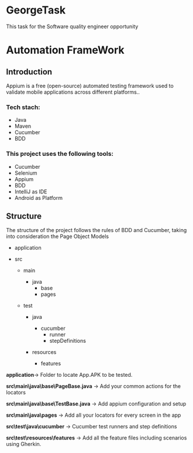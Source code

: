 # GeorgeTask
This task for the Software quality engineer opportunity 
# Automation FrameWork

## Introduction
Appium is a free (open-source) automated testing framework used to validate mobile applications across different platforms..


### Tech stach:

- Java
- Maven
- Cucumber
- BDD

### This project uses the following tools:

- Cucumber
- Selenium
- Appium
- BDD
- IntelliJ as IDE
- Android as Platform

## Structure
The structure of the project follows the rules of BDD and Cucumber, taking into consideration the Page Object Models

- application

- src

    - main

        - java
             - base
             - pages

    - test
        - java
            - cucumber
               - runner
               - stepDefinitions

        - resources
            - features



**application**-> Folder to locate App.APK to be tested.

**src\main\java\base\PageBase.java** -> Add your common actions for the locators

**src\main\java\base\TestBase.java** -> Add appium configuration and setup 

**src\main\java\\pages** -> Add all your locators for every screen in the app

**src\test\java\cucumber** -> Cucumber test runners and step definitions

**src\test\resources\features** -> Add all the feature files including scenarios using Gherkin.
